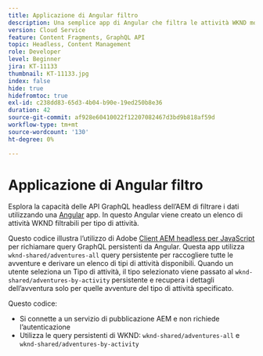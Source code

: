 ```yaml
---
title: Applicazione di Angular filtro
description: Una semplice app di Angular che filtra le attività WKND modellate utilizzando Frammenti di contenuto.
version: Cloud Service
feature: Content Fragments, GraphQL API
topic: Headless, Content Management
role: Developer
level: Beginner
jira: KT-11133
thumbnail: KT-11133.jpg
index: false
hide: true
hidefromtoc: true
exl-id: c238dd83-65d3-4b04-b90e-19ed250b8e36
duration: 42
source-git-commit: af928e60410022f12207082467d3bd9b818af59d
workflow-type: tm+mt
source-wordcount: '130'
ht-degree: 0%

---
```


# Applicazione di Angular filtro

Esplora la capacità delle API GraphQL headless dell’AEM di filtrare i dati utilizzando una [Angular](https://angular.io/) app. In questo Angular viene creato un elenco di attività WKND filtrabili per tipo di attività.

Questo codice illustra l’utilizzo di Adobe [Client AEM headless per JavaScript](https://github.com/adobe/aem-headless-client-js/blob/main/api-reference.md) per richiamare query GraphQL persistenti da Angular. Questa app utilizza `wknd-shared/adventures-all` query persistente per raccogliere tutte le avventure e derivare un elenco di tipi di attività disponibili. Quando un utente seleziona un Tipo di attività, il tipo selezionato viene passato al `wknd-shared/adventures-by-activity` persistente e recupera i dettagli dell’avventura solo per quelle avventure del tipo di attività specificato.

Questo codice:

+ Si connette a un servizio di pubblicazione AEM e non richiede l’autenticazione
+ Utilizza le query persistenti di WKND: `wknd-shared/adventures-all` e `wknd-shared/adventures-by-activity`
